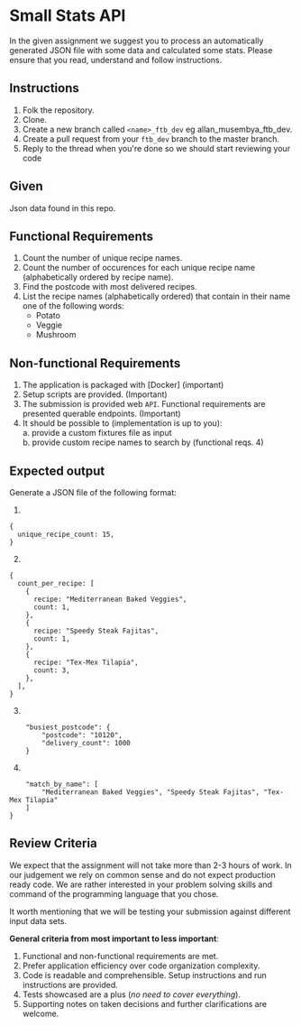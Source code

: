 # Small Stats API

In the given assignment we suggest you to process an automatically generated JSON file with some data and calculated some stats. Please ensure that you read, understand and follow instructions.

## Instructions

1. Folk the repository.
2. Clone.
3. Create a new branch called `<name>_ftb_dev` eg allan_musembya_ftb_dev.
4. Create a pull request from your `ftb_dev` branch to the master branch.
5. Reply to the thread when  you're done so we should start reviewing your code

## Given

Json data found in this repo.

## Functional Requirements

1. Count the number of unique recipe names.
2. Count the number of occurences for each unique recipe name (alphabetically ordered by recipe name).
3. Find the postcode with most delivered recipes.
4. List the recipe names (alphabetically ordered) that contain in their name one of the following words:
   - Potato
   - Veggie
   - Mushroom

## Non-functional Requirements

1. The application is packaged with [Docker] (important)
2. Setup scripts are provided. (Important)
3. The submission is provided web `API`. Functional requirements are presented querable endpoints. (Important)
4. It should be possible to (implementation is up to you):  
   a. provide a custom fixtures file as input  
   b. provide custom recipe names to search by (functional reqs. 4)

## Expected output

Generate a JSON file of the following format:

1.

```json5
{
  unique_recipe_count: 15,
}
```

2.

```json5
{
  count_per_recipe: [
    {
      recipe: "Mediterranean Baked Veggies",
      count: 1,
    },
    {
      recipe: "Speedy Steak Fajitas",
      count: 1,
    },
    {
      recipe: "Tex-Mex Tilapia",
      count: 3,
    },
  ],
}
```

3.

```json5
    "busiest_postcode": {
        "postcode": "10120",
        "delivery_count": 1000
    }
```

4.

```json5
    "match_by_name": [
        "Mediterranean Baked Veggies", "Speedy Steak Fajitas", "Tex-Mex Tilapia"
    ]
}
```

## Review Criteria

We expect that the assignment will not take more than 2-3 hours of work. In our judgement we rely on common sense and do not expect production ready code. We are rather interested in your problem solving skills and command of the programming language that you chose.

It worth mentioning that we will be testing your submission against different input data sets.

**General criteria from most important to less important**:

1. Functional and non-functional requirements are met.
2. Prefer application efficiency over code organization complexity.
3. Code is readable and comprehensible. Setup instructions and run instructions are provided.
4. Tests showcased are a plus (_no need to cover everything_).
5. Supporting notes on taken decisions and further clarifications are welcome.
